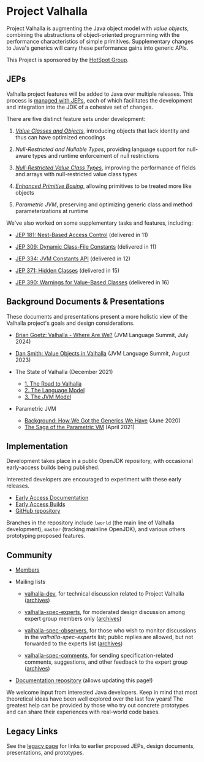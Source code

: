 # Project Valhalla

Project Valhalla is augmenting the Java object model with *value objects*,
combining the abstractions of object-oriented programming with the performance
characteristics of simple primitives. Supplementary changes to Java's generics
will carry these performance gains into generic APIs.

This Project is sponsored by the
[HotSpot Group](http://openjdk.org/groups/hotspot).

## JEPs

Valhalla project features will be added to Java over multiple releases.
This process is [managed with JEPs](https://openjdk.org/jeps/1),
each of which facilitates the development and integration into the JDK of a
cohesive set of changes.

There are five distinct feature sets under development:

1.  *[Value Classes and Objects](https://openjdk.org/jeps/401)*, introducing
    objects that lack identity and thus can have optimized encodings

2.  *Null-Restricted and Nullable Types*, providing language support for
    null-aware types and runtime enforcement of null restrictions

3.  *[Null-Restricted Value Class Types](https://openjdk.org/jeps/8316779)*,
    improving the performance of fields and arrays with null-restricted
    value class types

4.  *[Enhanced Primitive Boxing](https://openjdk.org/jeps/402)*, allowing
    primitives to be treated more like objects

5.  *Parametric JVM*, preserving and optimizing generic class and method
    parameterizations at runtime

We've also worked on some supplementary tasks and features, including:

-   [JEP 181: Nest-Based Access Control](https://openjdk.org/jeps/181)
    (delivered in 11)

-   [JEP 309: Dynamic Class-File Constants](https://openjdk.org/jeps/309)
    (delivered in 11)

-   [JEP 334: JVM Constants API](https://openjdk.org/jeps/334)
    (delivered in 12)

-   [JEP 371: Hidden Classes](https://openjdk.org/jeps/371)
    (delivered in 15)

-   [JEP 390: Warnings for Value-Based Classes](https://openjdk.org/jeps/390)
    (delivered in 16)

## Background Documents & Presentations

These documents and presentations present a more holistic view of the Valhalla
project's goals and design considerations.

-   [Brian Goetz: Valhalla - Where Are We?](https://www.youtube.com/watch?v=IF9l8fYfSnI) (JVM Language Summit, July 2024)

-   [Dan Smith: Value Objects in Valhalla](https://www.youtube.com/watch?v=a3VRwz4zbdw) (JVM Language Summit, August 2023)

-   The State of Valhalla (December 2021)
    - [1. The Road to Valhalla](design-notes/state-of-valhalla/01-background)
    - [2. The Language Model](design-notes/state-of-valhalla/02-object-model)
    - [3. The JVM Model](design-notes/state-of-valhalla/03-vm-model)

-   Parametric JVM
    - [Background: How We Got the Generics We Have](design-notes/in-defense-of-erasure) (June 2020)
    - [The Saga of the Parametric VM](design-notes/parametric-vm/parametric-vm) (April 2021)

## Implementation

Development takes place in a public OpenJDK repository, with occasional
early-access builds being published.

Interested developers are encouraged to experiment with these early releases.

-   [Early Access Documentation](early-access)
-   [Early Access Builds](https://jdk.java.net/valhalla/)
-   [GitHub repository](https://github.com/openjdk/valhalla)

Branches in the repository include `lworld` (the main line of Valhalla
development), `master` (tracking mainline OpenJDK), and various others
prototyping proposed features.

## Community

-   [Members](http://openjdk.org/census#valhalla)

-   Mailing lists

    -   [valhalla-dev](http://mail.openjdk.org/mailman/listinfo/valhalla-dev),
        for technical discussion related to Project Valhalla
        ([archives](http://mail.openjdk.org/pipermail/valhalla-dev/))

    -   [valhalla-spec-experts](http://mail.openjdk.org/mailman/listinfo/valhalla-spec-experts),
        for moderated design discussion among expert group members only
        ([archives](http://mail.openjdk.org/pipermail/valhalla-spec-experts/))

    -   [valhalla-spec-observers](http://mail.openjdk.org/mailman/listinfo/valhalla-spec-observers),
        for those who wish to monitor discussions in the *valhalla-spec-experts*
        list; public replies are allowed, but not forwarded to the experts list
        ([archives](http://mail.openjdk.org/pipermail/valhalla-spec-observers/))

    -   [valhalla-spec-comments](http://mail.openjdk.org/mailman/listinfo/valhalla-spec-comments),
        for sending specification-related comments, suggestions, and other
        feedback to the expert group
        ([archives](http://mail.openjdk.org/pipermail/valhalla-spec-comments/))

-   [Documentation repository](https://github.com/openjdk/valhalla-docs)
    (allows updating this page!)

We welcome input from interested Java developers. Keep in mind that most
theoretical ideas have been well explored over the last few years! The greatest
help can be provided by those who try out concrete prototypes and can share
their experiences with real-world code bases.

## Legacy Links

See the [legacy page](legacy) for links to earlier proposed JEPs, design
documents, presentations, and prototypes.
